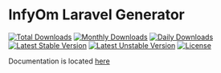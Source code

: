 InfyOm Laravel Generator
==============================

[![Total Downloads](https://poser.pugx.org/majuansari/laravel-generator/downloads)](https://packagist.org/packages/majuansari/laravel-generator)
[![Monthly Downloads](https://poser.pugx.org/majuansari/laravel-generator/d/monthly)](https://packagist.org/packages/majuansari/laravel-generator)
[![Daily Downloads](https://poser.pugx.org/majuansari/laravel-generator/d/daily)](https://packagist.org/packages/majuansari/laravel-generator)
[![Latest Stable Version](https://poser.pugx.org/majuansari/laravel-generator/v/stable)](https://packagist.org/packages/majuansari/laravel-generator)
[![Latest Unstable Version](https://poser.pugx.org/majuansari/laravel-generator/v/unstable)](https://packagist.org/packages/majuansari/laravel-generator)
[![License](https://poser.pugx.org/majuansari/laravel-generator/license)](https://packagist.org/packages/majuansari/laravel-generator)

Documentation is located [here](http://labs.infyom.com/laravelgenerator)
